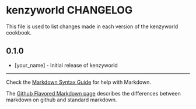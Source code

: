 kenzyworld CHANGELOG
====================

This file is used to list changes made in each version of the kenzyworld cookbook.

0.1.0
-----
- [your_name] - Initial release of kenzyworld

- - -
Check the [Markdown Syntax Guide](http://daringfireball.net/projects/markdown/syntax) for help with Markdown.

The [Github Flavored Markdown page](http://github.github.com/github-flavored-markdown/) describes the differences between markdown on github and standard markdown.
